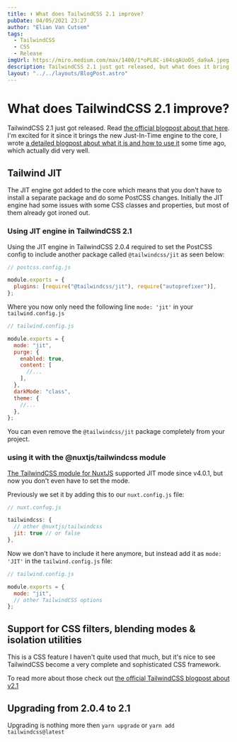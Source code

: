 ```yaml
---
title: ⬆️ What does TailwindCSS 2.1 improve?
pubDate: 04/05/2021 23:27
author: "Elian Van Cutsem"
tags:
  - TailwindCSS
  - CSS
  - Release
imgUrl: https://miro.medium.com/max/1400/1*oPL8C-i04sqAUoOS_da9aA.jpeg
description: TailwindCSS 2.1 just got released, but what does it bring and improve?
layout: "../../layouts/BlogPost.astro"
---
```


# What does TailwindCSS 2.1 improve?

TailwindCSS 2.1 just got released. Read [the official blogpost about that here](https://blog.tailwindcss.com/tailwindcss-2-1). I'm excited for it since it brings the new Just-In-Time engine to the core, I wrote [a detailed blogpost about what it is and how to use it](https://www.elian.codes/blog/21-03-16-what-is-tailwindcss-jit-and-how-to-use-it) some time ago, which actually did very well.

## Tailwind JIT

The JIT engine got added to the core which means that you don't have to install a separate package and do some PostCSS changes. Initially the JIT engine had some issues with some CSS classes and properties, but most of them already got ironed out.

### Using JIT engine in TailwindCSS 2.1

Using the JIT engine in TailwindCSS 2.0.4 required to set the PostCSS config to include another package called `@tailwindcss/jit` as seen below:

```js
// postcss.config.js

module.exports = {
  plugins: [require("@tailwindcss/jit"), require("autoprefixer")],
};
```

Where you now only need the following line `mode: 'jit'` in your `tailwind.config.js`

```js
// tailwind.config.js

module.exports = {
  mode: "jit",
  purge: {
    enabled: true,
    content: [
      //...
    ],
  },
  darkMode: "class",
  theme: {
    //...
  },
};
```

You can even remove the `@tailwindcss/jit` package completely from your project.

### using it with the @nuxtjs/tailwindcss module

[The TailwindCSS module for NuxtJS](https://tailwindcss.nuxtjs.org/) supported JIT mode since v4.0.1, but now you don't even have to set the mode.

Previously we set it by adding this to our `nuxt.config.js` file:

```js
// nuxt.confug.js

tailwindcss: {
  // other @nuxtjs/tailwindcss
  jit: true // or false
},
```

Now we don't have to include it here anymore, but instead add it as `mode: 'JIT'` in the `tailwind.config.js` file:

```js
// tailwind.config.js

module.exports = {
  mode: "jit",
  // other TailwindCSS options
};
```

## Support for CSS filters, blending modes & isolation utilities

This is a CSS feature I haven't quite used that much, but it's nice to see TailwindCSS become a very complete and sophisticated CSS framework.

To read more about those check out [the official TailwindCSS blogpost about v2.1](https://blog.tailwindcss.com/tailwindcss-2-1#new-filter-and-backdrop-filter-utilities)

## Upgrading from 2.0.4 to 2.1

Upgrading is nothing more then `yarn upgrade` or `yarn add tailwindcss@latest`

